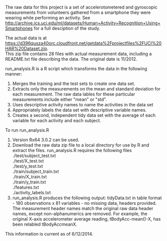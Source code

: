 The raw data for this project is a set of accelerotometered and gyroscopic measurements from 
volunteers gathered from a smartphone they were wearing while performing an activity.  See 
http://archive.ics.uci.edu/ml/datasets/Human+Activity+Recognition+Using+Smartphones 
for a full desciption of the study.

The actual data is at https://d396qusza40orc.cloudfront.net/getdata%2Fprojectfiles%2FUCI%20HAR%20Dataset.zip.  
This zip file contains 28 files with actual measurement data, including a README.txt file 
describing the data. The original date is 11/2012.   
   
run_analysis.R is a R script which transforms the data in the following manner:

1. Merges the training and the test sets to create one data set.
2. Extracts only the measurements on the mean and standard deviation for each measurement. 
   The raw data lables for these particular measurements include either "mean" or "std".
3. Uses descriptive activity names to name the activities in the data set
4. Appropriately labels the data set with descriptive variable names. 
5. Creates a second, independent tidy data set with the average of each variable for each activity and each subject.

To run run_analysis.R

1.  Version Rx64 3.0.2 can be used.
2.  Download the raw data zip file to a local directory for use by R and extract the files.
    run_analysis.R requires the following files 
    ./test/subject_test.txt                      
    ./test/X_test.txt                                    
    ./test/y_test.txt           
    ./train/subject_train.txt                   
    ./train/X_train.txt         
    ./train/y_train.txt             
    ./features.txt          
    ./activity_labels.txt                  
3.  run_analysis.R produces the following output:
    tidyData.txt in table format - 180 observations x 81 variables - no missing data, headers provided.
    The measurement header names match the original raw data header names, except non-alphanumerics are removed.
    For example, the original X-axis accelerometer average reading, tBodyAcc-mean()-X, has been relabled tBodyAccmeanX.  

This information is current as of 6/12/2014.

